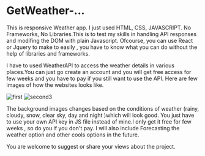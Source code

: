 # GetWeather-...
This is responsive Weather app.
I just used HTML, CSS, JAVASCRIPT. No Frameworks, No Libraries.This is to test my skills in handling 
API responses and modifing the DOM with plain Javascript.
Ofcourse, you can use React or Jquery to make to easily , you have to know what you can do without the 
help of libraries and frameworks.

I have to used WeatherAPI to access the weather details in various places.You can just go create an account
and you will get free access for few weeks and you have to pay if you still want to use the API.
Here are few images of how the websites looks like.

![first](https://user-images.githubusercontent.com/121557455/218276106-74eb40b7-c9e1-4eb5-a406-a9614455a383.png)
![second3](https://user-images.githubusercontent.com/121557455/218276367-040b205b-b9db-4a3d-976e-5b6ec400d8e0.png)



The background images changes based on the conditions of weather (rainy, cloudy, snow, clear sky, day and night )which will look good.
You just have to use your own API key in JS file instead of mine.I only get it free for few weeks , so do you if you don't pay.
I will also include Forecasting the weather option and other cools options in the future.

You are welcome to suggest or share your views about the project.
